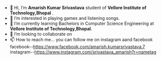 - 👋 Hi, I’m **Amarish Kumar Srivastava** student of **Vellore Institute of Technology,Bhopal** .</br>
- 👀 I’m interested in playing games and listening songs.</br>
- 🌱 I’m currently learning Bachelors in Computer Science Engineering at **Vellore Institute of Technology,Bhopal**.</br>
- 💞️ I’m looking to collaborate on 
- 📫 How to reach me... you can follow me on instagram aand facebook
facebook--https://www.facebook.com/amarish.kumarsrivastava.7
instagram--https://www.instagram.com/srivastava_amarish?r=nametag

<!---
Amarish2002/Amarish2002 is a ✨ special ✨ repository because its `README.md` (this file) appears on your GitHub profile.
You can click the Preview link to take a look at your changes.
--->
